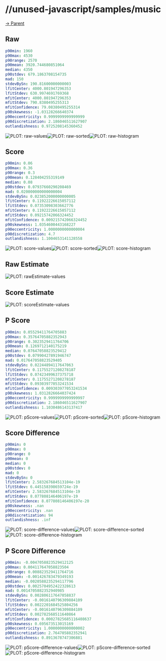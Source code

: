 
# //unused-javascript/samples/music

[→ Parent](../..)


## Raw


```yaml
p90min: 1960
p90max: 4530
p90range: 2570
p90mean: 3920.744680851064
median: 4350
p90stdev: 679.1863708154735
mad: 150
stdevBySn: 190.81600000000003
lfitCenter: 4000.801947296353
lfitStdev: 630.9974691769368
mfitCenter: 4000.801947296353
mfitStdev: 790.8380495255313
mfitConfidence: 79.08380495255314
p90skewness: -1.03128266640374
p90eccentricity: 0.9999999999999999
p90discretization: 2.186046511627907
outlandishness: 0.9725208145360452

```

![PLOT: raw-values](./raw/values.svg)![PLOT: raw-sorted](./raw/sorted.svg)![PLOT: raw-histogram](./raw/histogram.svg)
## Score


```yaml
p90min: 0.06
p90max: 0.36
p90range: 0.3
p90mean: 0.128404255319149
median: 0.08
p90stdev: 0.07937660290208469
mad: 0.020000000000000004
stdevBySn: 0.023852000000000005
lfitCenter: 0.11922226615057112
lfitStdev: 0.07353098303662776
mfitCenter: 0.11922226615057112
mfitStdev: 0.09215742066324452
mfitConfidence: 0.009215742066324452
p90skewness: 1.0354600443168227
p90eccentricity: 1.0000000000000004
p90discretization: 4.7
outlandishness: 1.1004653141128558

```

![PLOT: score-values](./score/values.svg)![PLOT: score-sorted](./score/sorted.svg)![PLOT: score-histogram](./score/histogram.svg)
## Raw Estimate

![PLOT: rawEstimate-values](./rawEstimate/values.svg)
## Score Estimate

![PLOT: scoreEstimate-values](./scoreEstimate/values.svg)
## P Score


```yaml
p90min: 0.05529411764705883
p90max: 0.35764705882352943
p90range: 0.3023529411764706
p90mean: 0.1269712140175219
median: 0.07647058823529412
p90stdev: 0.07990427891946747
mad: 0.017647058823529405
stdevBySn: 0.02244894117647063
lfitCenter: 0.11755271208278187
lfitStdev: 0.07423499637375718
mfitCenter: 0.11755271208278187
mfitStdev: 0.09303977053241534
mfitConfidence: 0.009303977053241534
p90skewness: 1.0312826664037424
p90eccentricity: 0.9999999999999997
p90discretization: 2.186046511627907
outlandishness: 1.1030486143137417

```

![PLOT: pScore-values](./pScore/values.svg)![PLOT: pScore-sorted](./pScore/sorted.svg)![PLOT: pScore-histogram](./pScore/histogram.svg)
## Score Difference


```yaml
p90min: 0
p90max: 0
p90range: 0
p90mean: 0
median: 0
p90stdev: 0
mad: 0
stdevBySn: 0
lfitCenter: 2.583267684513104e-19
lfitStdev: 6.445158398659724e-19
mfitCenter: 2.583267684513104e-19
mfitStdev: 8.077808146406197e-19
mfitConfidence: 8.077808146406197e-20
p90skewness: .nan
p90eccentricity: .nan
p90discretization: 94
outlandishness: .inf

```

![PLOT: score-difference-values](./score-difference/values.svg)![PLOT: score-difference-sorted](./score-difference/sorted.svg)![PLOT: score-difference-histogram](./score-difference/histogram.svg)
## P Score Difference


```yaml
p90min: -0.0047058823529412125
p90max: 0.004117647058823504
p90range: 0.008823529411764716
p90mean: -0.001426783479349193
median: -0.0020588235294117796
p90stdev: 0.0025704952422328613
mad: 0.0014705882352940985
stdevBySn: 0.002806117647058837
lfitCenter: -0.0016140796309884109
lfitStdev: 0.0022201684525804256
mfitCenter: -0.0016140796309884109
mfitStdev: 0.002782568511640864
mfitConfidence: 0.00027825685116408637
p90skewness: 0.695673513015169
p90eccentricity: 1.0000000000000002
p90discretization: 2.764705882352941
outlandishness: 0.8913678747306881

```

![PLOT: pScore-difference-values](./pScore-difference/values.svg)![PLOT: pScore-difference-sorted](./pScore-difference/sorted.svg)![PLOT: pScore-difference-histogram](./pScore-difference/histogram.svg)